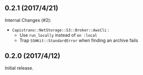 ## 0.2.1 (2017/4/21)

Internal Changes (#2):

- `Capistrano::NetStorage::S3::Broker::AwsCli` :
  - Use `run_locally` instead of `on :local`
  - Trap `SSHKit::StandardError` when finding an archive fails

## 0.2.0 (2017/4/12)

Initial release.

